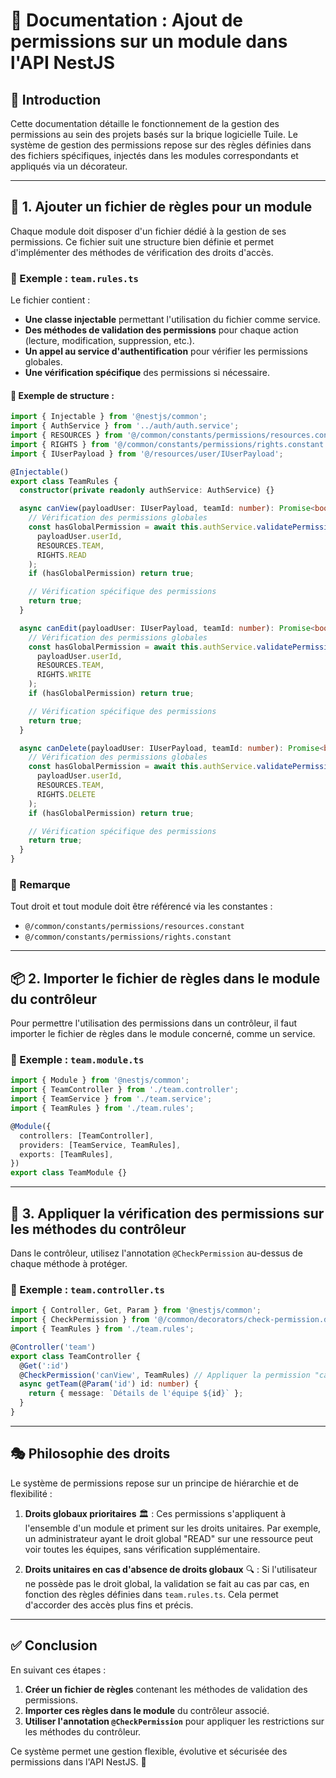 # 📜 Documentation : Ajout de permissions sur un module dans l'API NestJS

## 🚀 Introduction

Cette documentation détaille le fonctionnement de la gestion des permissions au sein des projets basés sur la brique logicielle Tuile. Le système de gestion des permissions repose sur des règles définies dans des fichiers spécifiques, injectés dans les modules correspondants et appliqués via un décorateur.

---

## 🎯 1. Ajouter un fichier de règles pour un module

Chaque module doit disposer d'un fichier dédié à la gestion de ses permissions. Ce fichier suit une structure bien définie et permet d'implémenter des méthodes de vérification des droits d'accès.

### 📝 Exemple : `team.rules.ts`

Le fichier contient :

- **Une classe injectable** permettant l'utilisation du fichier comme service.
- **Des méthodes de validation des permissions** pour chaque action (lecture, modification, suppression, etc.).
- **Un appel au service d'authentification** pour vérifier les permissions globales.
- **Une vérification spécifique** des permissions si nécessaire.

#### 📌 Exemple de structure :

```typescript
import { Injectable } from '@nestjs/common';
import { AuthService } from '../auth/auth.service';
import { RESOURCES } from '@/common/constants/permissions/resources.constant';
import { RIGHTS } from '@/common/constants/permissions/rights.constant';
import { IUserPayload } from '@/resources/user/IUserPayload';

@Injectable()
export class TeamRules {
  constructor(private readonly authService: AuthService) {}

  async canView(payloadUser: IUserPayload, teamId: number): Promise<boolean> {
    // Vérification des permissions globales
    const hasGlobalPermission = await this.authService.validatePermission(
      payloadUser.userId,
      RESOURCES.TEAM,
      RIGHTS.READ
    );
    if (hasGlobalPermission) return true;

    // Vérification spécifique des permissions
    return true;
  }

  async canEdit(payloadUser: IUserPayload, teamId: number): Promise<boolean> {
    // Vérification des permissions globales
    const hasGlobalPermission = await this.authService.validatePermission(
      payloadUser.userId,
      RESOURCES.TEAM,
      RIGHTS.WRITE
    );
    if (hasGlobalPermission) return true;

    // Vérification spécifique des permissions
    return true;
  }

  async canDelete(payloadUser: IUserPayload, teamId: number): Promise<boolean> {
    // Vérification des permissions globales
    const hasGlobalPermission = await this.authService.validatePermission(
      payloadUser.userId,
      RESOURCES.TEAM,
      RIGHTS.DELETE
    );
    if (hasGlobalPermission) return true;

    // Vérification spécifique des permissions
    return true;
  }
}
```

### 🔹 Remarque

Tout droit et tout module doit être référencé via les constantes :

- `@/common/constants/permissions/resources.constant`
- `@/common/constants/permissions/rights.constant`

---

## 📦 2. Importer le fichier de règles dans le module du contrôleur

Pour permettre l'utilisation des permissions dans un contrôleur, il faut importer le fichier de règles dans le module concerné, comme un service.

### 📌 Exemple : `team.module.ts`

```typescript
import { Module } from '@nestjs/common';
import { TeamController } from './team.controller';
import { TeamService } from './team.service';
import { TeamRules } from './team.rules';

@Module({
  controllers: [TeamController],
  providers: [TeamService, TeamRules],
  exports: [TeamRules],
})
export class TeamModule {}
```

---

## 🔐 3. Appliquer la vérification des permissions sur les méthodes du contrôleur

Dans le contrôleur, utilisez l'annotation `@CheckPermission` au-dessus de chaque méthode à protéger.

### 📌 Exemple : `team.controller.ts`

```typescript
import { Controller, Get, Param } from '@nestjs/common';
import { CheckPermission } from '@/common/decorators/check-permission.decorator';
import { TeamRules } from './team.rules';

@Controller('team')
export class TeamController {
  @Get(':id')
  @CheckPermission('canView', TeamRules) // Appliquer la permission "canView" de TeamRules
  async getTeam(@Param('id') id: number) {
    return { message: `Détails de l'équipe ${id}` };
  }
}
```

---

## 🎭 Philosophie des droits

Le système de permissions repose sur un principe de hiérarchie et de flexibilité :

1. **Droits globaux prioritaires** 🏛️ : Ces permissions s'appliquent à l'ensemble d'un module et priment sur les droits unitaires. Par exemple, un administrateur ayant le droit global "READ" sur une ressource peut voir toutes les équipes, sans vérification supplémentaire.

2. **Droits unitaires en cas d'absence de droits globaux** 🔍 : Si l'utilisateur ne possède pas le droit global, la validation se fait au cas par cas, en fonction des règles définies dans `team.rules.ts`. Cela permet d'accorder des accès plus fins et précis.

---

## ✅ Conclusion

En suivant ces étapes :

1. **Créer un fichier de règles** contenant les méthodes de validation des permissions.
2. **Importer ces règles dans le module** du contrôleur associé.
3. **Utiliser l'annotation `@CheckPermission`** pour appliquer les restrictions sur les méthodes du contrôleur.

Ce système permet une gestion flexible, évolutive et sécurisée des permissions dans l'API NestJS. 🚀
